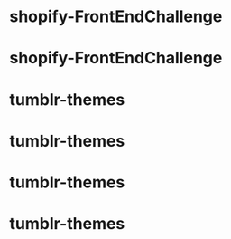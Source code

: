 # shopify-FrontEndChallenge
# shopify-FrontEndChallenge
# tumblr-themes
# tumblr-themes
# tumblr-themes
# tumblr-themes
